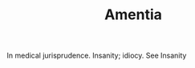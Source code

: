 ---
title: Amentia
letter: A
permalink: "/definitions/bld-amentia.html"
body: In medical jurisprudence. Insanity; idiocy. See Insanity
published_at: '2018-07-07'
source: Black's Law Dictionary 2nd Ed (1910)
layout: post
---